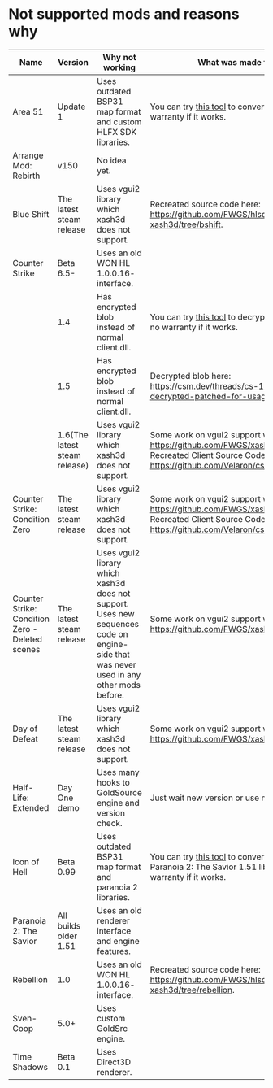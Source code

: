 # Not supported mods and reasons why

|Name							|Version			|Why not working						|What was made for that
|----							|-------			|---------------						|----------------------
|Area 51						|Update 1			|Uses outdated BSP31 map format and custom HLFX SDK libraries.	|You can try [this tool](https://hlfx.ru/forum/showthread.php?threadid=5250) to convert maps but there no warranty if it works.
|Arrange Mod: Rebirth					|v150				|No idea yet.							|
|Blue Shift						|The latest steam release	|Uses vgui2 library which xash3d does not support.		|Recreated source code here: https://github.com/FWGS/hlsdk-xash3d/tree/bshift.
|Counter Strike						|Beta 6.5-			|Uses an old WON HL 1.0.0.16- interface.			|
|							|1.4				|Has encrypted blob instead of normal client.dll.		|You can try [this tool](https://aluigi.altervista.org/papers/hldlldec.zip) to decrypt client.dll but there no warranty if it works.
|							|1.5				|Has encrypted blob instead of normal client.dll.		|Decrypted blob here: https://csm.dev/threads/cs-1-5-client-dll-decrypted-patched-for-usage.38845.
|							|1.6(The latest steam release)	|Uses vgui2 library which xash3d does not support.		|Some work on vgui2 support was made here: https://github.com/FWGS/xash3d/tree/vinterface. Recreated Client Source Code here: https://github.com/Velaron/cs16-client.
|Counter Strike: Condition Zero				|The latest steam release	|Uses vgui2 library which xash3d does not support.		|Some work on vgui2 support was made here: https://github.com/FWGS/xash3d/tree/vinterface. Recreated Client Source Code here: https://github.com/Velaron/cs16-client.
|Counter Strike: Condition Zero - Deleted scenes	|The latest steam release	|Uses vgui2 library which xash3d does not support. Uses new sequences code on engine-side that was never used in any other mods before.		|Some work on vgui2 support was made here: https://github.com/FWGS/xash3d/tree/vinterface.
|Day of Defeat						|The latest steam release	|Uses vgui2 library which xash3d does not support.		|Some work on vgui2 support was made here: https://github.com/FWGS/xash3d/tree/vinterface.
|Half-Life: Extended					|Day One demo			|Uses many hooks to GoldSource engine and version check.	|Just wait new version or use more old version.
|Icon of Hell						|Beta 0.99			|Uses outdated BSP31 map format and paranoia 2 libraries.	|You can try [this tool](https://hlfx.ru/forum/showthread.php?threadid=5250) to convert maps and use Paranoia 2: The Savior 1.51 libraries but there no warranty if it works.
|Paranoia 2: The Savior					|All builds older 1.51		|Uses an old renderer interface and engine features.		|
|Rebellion						|1.0				|Uses an old WON HL 1.0.0.16- interface.			|Recreated source code here: https://github.com/FWGS/hlsdk-xash3d/tree/rebellion.
|Sven-Coop						|5.0+				|Uses custom GoldSrc engine.					|
|Time Shadows						|Beta 0.1			|Uses Direct3D renderer.					|
